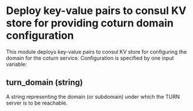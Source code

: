 # Deploy key-value pairs to consul KV store for providing coturn domain configuration

This module deploys key-value pairs to consul KV store for configuring the domain for the coturn service. Configuration is specified by one input variable:

## turn_domain (string)

A string representing the domain (or subdomain) under which the TURN server is to be reachable.

